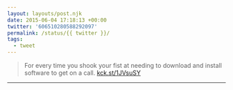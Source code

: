 ```yaml
---
layout: layouts/post.njk
date: 2015-06-04 17:18:13 +00:00
twitter: '606510280588292097'
permalink: /status/{{ twitter }}/
tags: 
  - tweet
---
```


> For every time you shook your fist at needing to download and install software to get on a call. [kck.st/1JVsuSY](http://kck.st/1JVsuSY)

---
